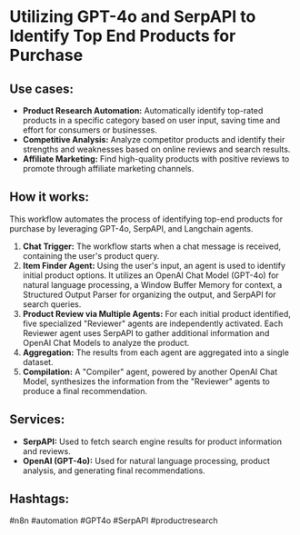 # Utilizing GPT-4o and SerpAPI to Identify Top End Products for Purchase

## Use cases:

*   **Product Research Automation:** Automatically identify top-rated products in a specific category based on user input, saving time and effort for consumers or businesses.
*   **Competitive Analysis:** Analyze competitor products and identify their strengths and weaknesses based on online reviews and search results.
*   **Affiliate Marketing:** Find high-quality products with positive reviews to promote through affiliate marketing channels.

## How it works:

This workflow automates the process of identifying top-end products for purchase by leveraging GPT-4o, SerpAPI, and Langchain agents.

1.  **Chat Trigger:** The workflow starts when a chat message is received, containing the user's product query.
2.  **Item Finder Agent:** Using the user's input, an agent is used to identify initial product options. It utilizes an OpenAI Chat Model (GPT-4o) for natural language processing, a Window Buffer Memory for context, a Structured Output Parser for organizing the output, and SerpAPI for search queries.
3.  **Product Review via Multiple Agents:** For each initial product identified, five specialized "Reviewer" agents are independently activated. Each Reviewer agent uses SerpAPI to gather additional information and OpenAI Chat Models to analyze the product.
4.  **Aggregation:** The results from each agent are aggregated into a single dataset.
5.  **Compilation:** A "Compiler" agent, powered by another OpenAI Chat Model, synthesizes the information from the "Reviewer" agents to produce a final recommendation.

## Services:

*   **SerpAPI:** Used to fetch search engine results for product information and reviews.
*   **OpenAI (GPT-4o):** Used for natural language processing, product analysis, and generating final recommendations.

## Hashtags:

#n8n #automation #GPT4o #SerpAPI #productresearch
